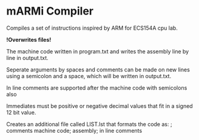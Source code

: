 # mARMi Compiler
Compiles a set of instructions inspired by ARM for ECS154A cpu lab. 

**!Overwrites files!**

The machine code written in program.txt and writes the assembly line by line in output.txt.

Seperate arguments by spaces and comments can be made on new lines using a semicolon and a space, which will be written in output.txt.

In line comments are supported after the machine code with semicolons also

Immediates must be positive or negative decimal values that fit in a signed 12 bit value.

Creates an additional file called LIST.lst that formats the code as:
; comments
machine code; assembly; in line comments